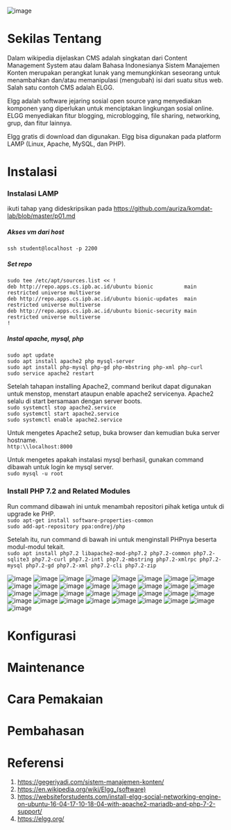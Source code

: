 ![image](https://user-images.githubusercontent.com/39585097/75446959-ffd1da00-599a-11ea-9c7b-0781d7dcdd9c.png)

# Sekilas Tentang

Dalam wikipedia dijelaskan CMS adalah singkatan dari Content Management System atau dalam Bahasa Indonesianya Sistem Manajemen Konten merupakan perangkat lunak yang memungkinkan seseorang untuk menambahkan dan/atau memanipulasi (mengubah) isi dari suatu situs web. Salah satu contoh CMS adalah ELGG.

Elgg adalah software jejaring sosial open source yang menyediakan komponen yang diperlukan untuk menciptakan lingkungan sosial online. ELGG menyediakan fitur blogging, microblogging, file sharing, networking, grup, dan fitur lainnya.

Elgg gratis di download dan digunakan. Elgg bisa digunakan pada platform LAMP (Linux, Apache, MySQL, dan PHP). 

# Instalasi
### Instalasi LAMP
ikuti tahap yang dideskripsikan pada https://github.com/auriza/komdat-lab/blob/master/p01.md

##### Akses vm dari host
`ssh student@localhost -p 2200`

##### Set repo
`sudo tee /etc/apt/sources.list << !` <br>
`deb http://repo.apps.cs.ipb.ac.id/ubuntu bionic          main restricted universe multiverse` <br>
`deb http://repo.apps.cs.ipb.ac.id/ubuntu bionic-updates  main restricted universe multiverse` <br>
`deb http://repo.apps.cs.ipb.ac.id/ubuntu bionic-security main restricted universe multiverse` <br>
`!`

##### Instal apache, mysql, php
`sudo apt update` <br>
`sudo apt install apache2 php mysql-server` <br>
`sudo apt install php-mysql php-gd php-mbstring php-xml php-curl` <br>
`sudo service apache2 restart`

Setelah tahapan installing Apache2, command berikut dapat digunakan untuk menstop, menstart ataupun enable apache2 servicenya. 
Apache2 selalu di start bersamaan dengan server boots. <br>
`sudo systemctl stop apache2.service` <br>
`sudo systemctl start apache2.service` <br>
`sudo systemctl enable apache2.service` <br>

Untuk mengetes Apache2 setup, buka browser dan kemudian buka server hostname.<br>
`http:\\localhost:8000` <br>
 
Untuk mengetes apakah instalasi mysql berhasil, gunakan command dibawah untuk login ke mysql server. <br>
`sudo mysql -u root` <br>

### Install PHP 7.2 and Related Modules
Run command dibawah ini untuk menambah repositori pihak ketiga untuk di upgrade ke PHP. <br>
`sudo apt-get install software-properties-common` <br>
`sudo add-apt-repository ppa:ondrej/php` <br>

Setelah itu, run command di bawah ini untuk menginstall PHPnya beserta modul-modul tekait. <br>
`sudo apt install php7.2 libapache2-mod-php7.2 php7.2-common php7.2-sqlite3 php7.2-curl php7.2-intl php7.2-mbstring php7.2-xmlrpc php7.2-mysql php7.2-gd php7.2-xml php7.2-cli php7.2-zip` <br>

![image](https://user-images.githubusercontent.com/47512858/75656088-cdbfc100-5c95-11ea-8575-d7f45d52a7b6.png)
![image](https://user-images.githubusercontent.com/47512858/75656199-0495d700-5c96-11ea-9345-36cb5dd1cdcf.png)
![image](https://user-images.githubusercontent.com/47512858/75656304-4292fb00-5c96-11ea-9392-08b42d5e98ae.png)
![image](https://user-images.githubusercontent.com/47512858/75656374-5dfe0600-5c96-11ea-966d-2a69cc25cce2.png)
![image](https://user-images.githubusercontent.com/47512858/75656425-78d07a80-5c96-11ea-817a-025a33bc72be.png)
![image](https://user-images.githubusercontent.com/47512858/75656449-8c7be100-5c96-11ea-8c65-1e396350d482.png)
![image](https://user-images.githubusercontent.com/47512858/75656497-a7e6ec00-5c96-11ea-8cdd-77a081c612b1.png)
![image](https://user-images.githubusercontent.com/47512858/75656533-bfbe7000-5c96-11ea-8ac4-5eb85f3923b7.png)
![image](https://user-images.githubusercontent.com/47512858/75656582-d664c700-5c96-11ea-9b56-f42735ea1a43.png)
![image](https://user-images.githubusercontent.com/47512858/75656637-f300ff00-5c96-11ea-8cab-098ec3558c65.png)
![image](https://user-images.githubusercontent.com/47512858/75656669-03b17500-5c97-11ea-898c-b0be10dafae5.png)
![image](https://user-images.githubusercontent.com/47512858/75656714-1b88f900-5c97-11ea-9319-1f104f4fd654.png)
![image](https://user-images.githubusercontent.com/47512858/75656745-30658c80-5c97-11ea-82b4-17c51aa65c78.png)
![image](https://user-images.githubusercontent.com/47512858/75656775-44a98980-5c97-11ea-83ce-b7ca050e8222.png)
![image](https://user-images.githubusercontent.com/47512858/75656821-660a7580-5c97-11ea-94a7-e06c4befb859.png)
![image](https://user-images.githubusercontent.com/47512858/75656924-acf86b00-5c97-11ea-98dc-da4b592bfd78.png)
![image](https://user-images.githubusercontent.com/47512858/75656969-c39ec200-5c97-11ea-8386-be4eec06678c.png)
![image](https://user-images.githubusercontent.com/47512858/75657007-d5806500-5c97-11ea-9620-bd6bb132eaae.png)
![image](https://user-images.githubusercontent.com/47512858/75657041-eaf58f00-5c97-11ea-9fbd-907045c0cc44.png)
![image](https://user-images.githubusercontent.com/47512858/75657071-f9dc4180-5c97-11ea-9520-3982fcfb640f.png)
![image](https://user-images.githubusercontent.com/47512858/75657103-111b2f00-5c98-11ea-8937-c67878347e44.png)
![image](https://user-images.githubusercontent.com/47512858/75657153-298b4980-5c98-11ea-9306-66371ac6bcc7.png)
![image](https://user-images.githubusercontent.com/47512858/75657210-4162cd80-5c98-11ea-9804-09bef8eaf9db.png)
![image](https://user-images.githubusercontent.com/47512858/75657253-550e3400-5c98-11ea-83a1-d0528824d48b.png)
![image](https://user-images.githubusercontent.com/47512858/75657275-65beaa00-5c98-11ea-9b38-f96eee7b4697.png)
![image](https://user-images.githubusercontent.com/47512858/75657330-8be44a00-5c98-11ea-9c93-ad003ea0bce4.png)
![image](https://user-images.githubusercontent.com/47512858/75657366-9d2d5680-5c98-11ea-9a23-6e67f9218c98.png)
![image](https://user-images.githubusercontent.com/47512858/75657385-aa4a4580-5c98-11ea-84fe-5289ae1339aa.png)
![image](https://user-images.githubusercontent.com/47512858/75657415-bd5d1580-5c98-11ea-974e-8c8159fe6f2c.png)
![image](https://user-images.githubusercontent.com/47512858/75657460-d960b700-5c98-11ea-97da-faaf99a672ff.png)
![image](https://user-images.githubusercontent.com/47512858/75657491-ee3d4a80-5c98-11ea-94ff-342435e7979b.png)
![image](https://user-images.githubusercontent.com/47512858/75657519-fdbc9380-5c98-11ea-9b93-cb9e3105415d.png)
![image](https://user-images.githubusercontent.com/47512858/75657570-13ca5400-5c99-11ea-8ac7-0041a9c17711.png)


# Konfigurasi
# Maintenance
# Cara Pemakaian
# Pembahasan
# Referensi
1. https://gegeriyadi.com/sistem-manajemen-konten/
2. https://en.wikipedia.org/wiki/Elgg_(software)
3. https://websiteforstudents.com/install-elgg-social-networking-engine-on-ubuntu-16-04-17-10-18-04-with-apache2-mariadb-and-php-7-2-support/
4. https://elgg.org/
